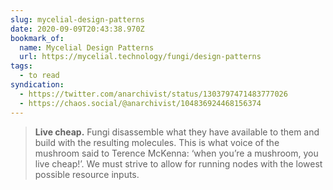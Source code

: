 ```yaml
---
slug: mycelial-design-patterns
date: 2020-09-09T20:43:38.970Z
bookmark_of:
  name: Mycelial Design Patterns
  url: https://mycelial.technology/fungi/design-patterns
tags:
  - to read
syndication:
  - https://twitter.com/anarchivist/status/1303797471483777026
  - https://chaos.social/@anarchivist/104836924468156374
---
```

> **Live cheap.** Fungi disassemble what they have available to them and build with the resulting molecules. This is what voice of the mushroom said to Terence McKenna: ‘when you’re a mushroom, you live cheap!’. We must strive to allow for running nodes with the lowest possible resource inputs. 